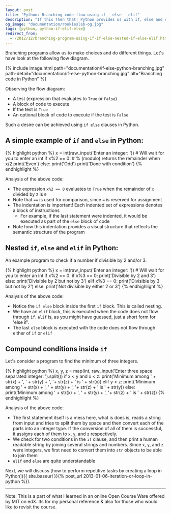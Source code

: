 ```yaml
---
layout: post
title: "Python: Branching code flow using if - else - elif"
description: "If this Then that! Python provides us with if, else and elif to add conditions in code and branch it like a tree"
og_image: "documentation/rookieslab-og.jpg"
tags: [python, python-if-elif-else]
redirect_from:
  - /2012/12/branching-program-using-if-if-else-nested-if-else-elif.html
---
```


Branching programs allow us to make choices and do different things. Let's have look at the following flow diagram.

{% include image.html path="documentation/if-else-python-branching.jpg" path-detail="documentation/if-else-python-branching.jpg" alt="Branching code in Python" %}

Observing the flow diagram:

 - A test (expression that evaluates to `True` or `False`)
 - A block of code to execute
 - If the test is `True`
 - An optional block of code to execute if the test is `False`

Such a desire can be achieved using `if else` clauses in Python.

## A simple example of `if` and `else` in Python:

{% highlight python %}
x = int(raw_input('Enter an integer: ')) # Will wait for you to enter an int
if x%2 == 0:  # % (modulo) returns the remainder when x/2
    print('Even')
else:
    print('Odd')
print('Done with condition')
{% endhighlight %}


Analysis of the above code:

 - The expression `x%2 == 0` evaluates to `True` when the remainder of `x` divided by `2` is `0`
 - Note that `==` is used for comparison, since `=` is reserved for assignment
 - The indentation is important! Each indented set of expressions denotes a block of instructions
   - For example, if the last statement were indented, it would be executed as part of the `else` block of code
 - Note how this indentation provides a visual structure that reflects the semantic structure of the program


## Nested `if`, `else` and `elif` in Python:

An example program to check if a number if divisible by 2 and/or 3.

{% highlight python %}
x = int(raw_input('Enter an integer: ')) # Will wait for you to enter an int
if x%2 == 0:
    if x%3 == 0:
        print('Divisible by 2 and 3')
    else:
        print('Divisible by 2 but not by 3')
elif x%3 == 0:
    print('Divisible by 3 but not by 2')
else:
    print('Not divisible by either 2 or 3')
{% endhighlight %}

Analysis of the above code:

 - Notice the `if else` block inside the first `if` block. This is called nesting.
 - We have an `elif` block, this is executed when the code does not flow through `if`. `elif` is, as you might have guessed, just a short form for 'else if'.
 - The last `else` block is executed with the code does not flow through either of `if` or `elif`

## Compound conditions inside `if`

Let's consider a program to find the minimum of three integers.

{% highlight python %}
x, y, z = map(int, raw_input('Enter three space separated integer: ').split())
if x < y and x < z:
    print('Minimum among ' + str(x) + ', ' + str(y) + ', '+ str(z) + ' is ' + str(x))
elif y < z:
    print('Minimum among ' + str(x) + ', ' + str(y) + ', '+ str(z) + ' is ' + str(y))
else:
    print('Minimum among ' + str(x) + ', ' + str(y) + ', '+ str(z) + ' is ' + str(z))
{% endhighlight %}

Analysis of the above code:

 - The first statement itself is a mess here, what is does is, reads a string from input and tries to split them by space and then convert each of the parts into an integer type. If the conversion of all of them is successful, it assigns each of them to `x`, `y`, and `z` respectively.
 - We check for two conditions in the `if` clause, and then print a human readable string by joining several strings and numbers. Since `x`, `y`, and `z` were integers, we first need to convert them into `str` objects to be able to join them
 - `elif` and `else` are quite understandable

Next, we will discuss [how to perform repetitive tasks by creating a loop in Python]({{ site.baseurl }}{% post_url 2013-01-06-iteration-or-loop-in-python %}).

---

Note:
This is a part of what I learned in an online Open Course Ware offered by MIT on edX.
Its for my personal reference & also for those who would like to revisit the course.
